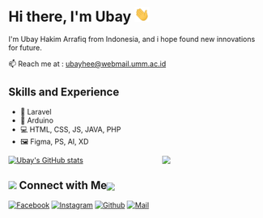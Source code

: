 # Hi there, I'm Ubay <img src="https://raw.githubusercontent.com/gillyhuga/gillyhuga/master/wave.gif" width="30px">
I'm Ubay Hakim Arrafiq from Indonesia, and i hope found new innovations for future. 

:mailbox: Reach me at : ubayhee@webmail.umm.ac.id

## Skills and Experience
* 📱 Laravel
* 🤖 Arduino
* 💻 HTML, CSS, JS, JAVA, PHP
* 🖼️ Figma, PS, AI, XD


<img align='right' src='https://media.giphy.com/media/26gslMAdctNhu6YnK/giphy.gif' width='200"'>

[![Ubay's GitHub stats](https://github-readme-stats.vercel.app/api?username=Ubayhee0774)](https://github.com/Ubayhee0774/github-readme-stats)

## <img src="https://media.giphy.com/media/5WJ6SOKeNKrSzblU4R/giphy.gif" width="25"> Connect with Me<img align="center" src="https://github.com/rajput2107/rajput2107/blob/master/Assets/Handshake.gif" height="33px" />

[![Facebook](https://img.shields.io/badge/Facebook-1877F2?style=for-the-badge&logo=facebook&logoColor=white)](https://www.facebook.com/UBAYHAKIM/)
[![Instagram](https://img.shields.io/badge/Instagram-E4405F?style=for-the-badge&logo=instagram&logoColor=white)](https://www.instagram.com/wagelabay_/)
[![Github](https://img.shields.io/badge/GitHub-100000?style=for-the-badge&logo=github&logoColor=white)](https://github.com/Ubayhee0774)
[![Mail](https://img.shields.io/badge/Gmail-D14836?style=for-the-badge&logo=gmail&logoColor=white)](mailto:ubayhee@gmail.com)



